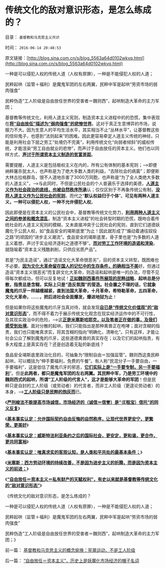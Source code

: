 # 传统文化的敌对意识形态，是怎么练成的？

目录： `基督教和马克思主义共识` 

时间： `2016-06-14 20:48:53` 

原文链接：[http://blog.sina.com.cn/s/blog_5563a64d0102wkvq.html](http://blog.sina.com.cn/s/blog_5563a64d0102wkvq.html)

一种是可以侵犯人权的传统人道（人权有原罪），一种是不能侵犯人权的人道；

民粹起哄（监管＋福利）是魔鬼军团的左右两翼，民粹中军是起哄“劳资市场的弱肉强食”

民粹伪造“工人阶级是自由放任世界的受害者＝魏则西”，起哄制造大革命的主力军团；

基督教等传统文化，利用人道主义宪则，制造资本主义进程中的的恐慌，集中表现在[**将“自由放任”描述为“弱肉强食”的悲惨世界**](../../../2011/12/14/人权私有制解放是艰辛的进程，“现代通往奴役之路”的转折点.md)。这对于真正生意博弈的市场，说服力不大。因为生意人的平均生活水平，其实相当不止“丛林水平”，让基督教这些的信仰鬼子，也感到“法则起来”的困难。因此更容易牵定人道主义传统的神经，只能是利用社会下层之劳工“处境仍不完美”，利用传统文化“向弱者倾斜”的威权传统，才能渲染“劳工自由就业的悲惨”，而声讨于自由放任的资本主义。他们也以同样方式，[**声讨于所谓资本主义制造的贫富差距**](../../../2011/10/15/客观衡量个人财产“贫富差距”的标准不存在.md)。

需要提醒，人道主义是包括极权主义在内的，所有公有体制的基本宪则；——>即便纳粹屠杀犹太人，也声称是为了绝大多数人类的利益，“去除社会的病菌”；即便斯大林古拉格群岛，很不人道地杀害了3000万同胞，也声称是“为了全人类绝大多数的人道主义”，——>与此同时，不但是公民社会的个人普遍乐于选择的美德，[**人道主义作为社会政治的底线，也被自然秩序所承**](../../../2016/6/2/原罪的狭义和广义，自然秩序否定原罪，但不反对人道主义.md)认；仅仅区别于不再象传统公有制，[**没将人道主义作为公民社会的宪则**](../../../2015/6/12/法律不是道德的上层建筑，道德立法将激活通往极权之路；.md)，而代之“**默认权益归于个体**”。**可见有两种人道主义，一种可以侵犯人权，一种不允许侵犯人权**。

因此即便是在资本主义的公民社会中，基督教等传统文化势力，[**利用两种人道主义之间的参差和概念混乱**](../../../2013/7/8/狗吃人！人道主义泛滥导致的低人权令“权贵的狗，比穷人的命珍贵”.md)，制造“资本主义进程”的社会转型时期的恐慌，既吻合着传统社会的人道主义宪则的模糊，又未直接冲突于公民社会的宪则，直到它们道德妖魔化于公民人权，如“食品安全的竭斯底里”为止！因此就形成了“煽动着通往奴役之路”的顽固的“进步主义潮流”。食品安全的竭斯底里，骨子里也是“为多数的人道主义着想，声讨于实业经济逐利之道德不够”。[**而对劳工工作环境的造谣和渲染**](../../../2011/12/11/宪章运动是愚昧的义和团，英国早期工会的成长.md)，就隐喻着“资本主义残酷剥削，只供应劣质产品”。

若是“为民主造谣”，通过“造谣文化大革命很恶劣”，目的资本主义转型，既困难也不必要。[**因为文化大革命留在国人的记忆中的生存条件，的确相当不美**](../../../2015/10/4/理解若干历史问题的决议，对执政合法性的补救.md)好。但通过造谣“资本主义很恶劣”而复辟文化大革命，则造谣和起哄是唯一的办法，尽管不见得每次都成功，但可以反复地试！[**正如魏则西事件所展现的民粹战略**](../../../2016/6/5/魏则西起哄事件的潜台词，民粹五毒俱全.md)，**起哄总是分散，指责总是含糊，实际上只是“造反氛围”的营造。社会置之不理的话，它就象魔鬼的爪牙一样越缠越紧，直到法国大革命，十月革命，希特勒革命，五四革命，文化大革命，……，把后进社会全面爆发，爆进地狱为止**！

但是如果你将这些魔鬼的爪牙当真对待，就会发现[**自已是“传统文化价值观”的“敌对意识形态**](../../../2014/12/10/新自由主义和自由主义，自然法和普通法，互为敌对意识形态.md)”，而不得不着力于展示传统文化观念在现实经济运作中的不可行性，及其现实政治中的危险，——>这[**正是米塞斯哈耶克，以及笔者正在做的事，及我们感受到处境**](../../../2011/1/27/“发现”了奥地利学派和米塞斯及哈耶克.md)。面对分散的起哄，我们只能指出是那种禽兽正在咆哮；面对含糊的指责，我们也只能唯真求实，将其含糊的指向“明确化，清晰化”。只有这样，才能让社会公众了解到魔鬼的爪牙，这些道德禽兽的真实存在；以及它们的起哄指责，有多大程度上是真实存在？还是创造着无耻的新底线？

食品安全竭斯底里政治化目的，可抽象为“限制自由＝加强监管”。魏则西这类民粹起哄，可以概括为“伸手要福利，免费的午餐”。有人称“民混分子一手要自由，一手要福利”，这是低估了魔鬼爪牙的邪恶，[**它们实际上是“一手要专制，另一手要福利**](../../../2009/7/18/左派乌托邦理想重温着哈耶克走向劳役之路.md)”。但是**此两者，都只是魔鬼军团的左右两翼。其民粹中军，乃是劳工环境中的魏则西式的起哄，所谓“工人阶级的代言人”，这才是能够大革命的军团**！但是民粹只是自封的工人阶级（或劳动者）的代言者，而非工人阶级（更遑论劳动者）的本身，——>[**工人阶级只是民粹的炮灰而**](../../../2011/12/6/英国宪章运动不是工人运动，而是“反工人”的运动.md)已。

《[**严刑峻法不能提高市场诚信，市场经济的（诚信＝信誉）是“（E租宝）信托”的同义反复**](../../../2016/6/8/信誉是私有财产，公有制导致“没有（诚信＝信誉）私产”.md)》

《[**基本事实认定：允许国际契约自由反悔的自然秩序，让现代世界更安宁，更繁荣，更美好**](../../../2016/6/9/基本事实认定：反悔契约，是国际社会的普遍现象；.md)》

《[**基本事实认定：威斯特法利亚条约之后的国际社会，更安定，更和谐，更合作，更共同富裕**](../../../2016/6/10/基本事实认定：威斯特法利亚条约体系，令世界更美好.md)》

《[**基本事实认定：唯真求实的客观认知，是人类和平共处的最基本条件；**](../../../2016/6/11/基本事实认定：人类和平共处，能成其为“社会”的最基本条件；.md)》

《[**米塞斯：西方劳动环境的持续改善，不是因为进步主义的折腾，而是因为资本主义的前进；**](../../../2016/6/12/“不应反悔”是传统道德，“不能反悔”是原罪；.md)》

《[**“自由放任＝资本主义＝私有财产的天赋权利”，有史以来就是基督教等传统文化的“敌对意识形态”**](../../../2016/6/13/“自由放任＝资本主义”，历史上是妖魔化市场经济的帽子名词.md)》

《传统文化的敌对意识形态，是怎么练成的？

一种是可以侵犯人权的传统人道（人权有原罪），一种是不能侵犯人权的人道；

民粹起哄（监管＋福利）是魔鬼军团的左右两翼，民粹中军是起哄“劳资市场的弱肉强食”

民粹伪造“工人阶级是自由放任世界的受害者＝魏则西”，起哄制造大革命的主力军团；》

前一篇： [基督教和马克思主义的概念偷换：宪章运动，不是工人阶级](../../../2016/6/15/基督教和马克思主义的概念偷换：宪章运动，不是工人阶级.md)

后一篇： [“自由放任＝资本主义”，历史上是妖魔化市场经济的帽子名词](../../../2016/6/13/“自由放任＝资本主义”，历史上是妖魔化市场经济的帽子名词.md)


